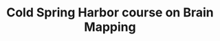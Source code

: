 ---
title: "Cold Spring Harbor course on Brain Mapping"
project_id: 
conf_date: 1999-07-06
conference_id: ""
presenters:
   - peter_bandettini
summary: "Cold Spring Harbor course on Brain Mapping, Cold Spring Harbor, NY"
file: /assets/presentations/
filename: 
layout: presentation
---